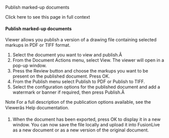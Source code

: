 Publish marked-up documents

Click here to see this page in full context

####  Publish marked-up documents

Viewer allows you publish a version of a drawing file containing selected
markups in PDF or TIFF format.

  1. Select the document you want to view and publish.Â 
  2. From the Document Actions menu, select View. The viewer will open in a pop-up window. 
  3. Press the Review button and choose the markups you want to be present on the published document. Press OK. 
  4. From the Publish menu select Publish to PDF or Publish to TIFF. 
  5. Select the configuration options for the published document and add a watermark or banner if required, then press Publish.Â 

Note  For a full description of the publication options available, see the
Viewerâs Help documentation.

  1. When the document has been exported, press OK to display it in a new window. You can now save the file locally and upload it into FusionLive as a new document or as a new version of the original document. 

